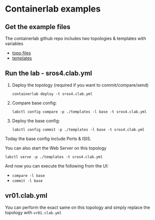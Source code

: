 # Containerlab examples

## Get the example files

The containerlab github repo includes two topologies & templates with variables

- [topo files](https://github.com/srl-labs/containerlab/tree/main/lab-examples/vr05)
- [templates](https://github.com/srl-labs/containerlab/tree/main/templates)

## Run the lab - sros4.clab.yml

1. Deploy the topology (required if you want to commit/compare/send)

   `containerlab deploy -t sros4.clab.yml`
2. Compare base config:

   `labctl config compare -p ./templates -l base -t sros4.clab.yml`
3. Deploy the base config:

   `labctl config commit -p ./templates -l base -t sros4.clab.yml`

Today the base config include Ports & ISIS.

You can also start the Web Server on this topology

```
labctl serve -p ./templates -t sros4.clab.yml
```

And now you can execute the following from the UI:
- `compare -l base`
- `commit -l base`


## vr01.clab.yml

You can perform the exact same on this topology and simply replace the topology with `vr01.clab.yml`